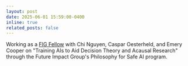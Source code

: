 ```yaml
---
layout: post
date: 2025-06-01 15:59:00-0400
inline: true
related_posts: false
---
```



Working as a [FIG Fellow](https://futureimpact.group/ai-philosophy) with Chi Nguyen, Caspar Oesterheld, and Emery Cooper on "Training AIs to Aid Decision Theory and Acausal Research" through the Future Impact Group's Philosophy for Safe AI program.
